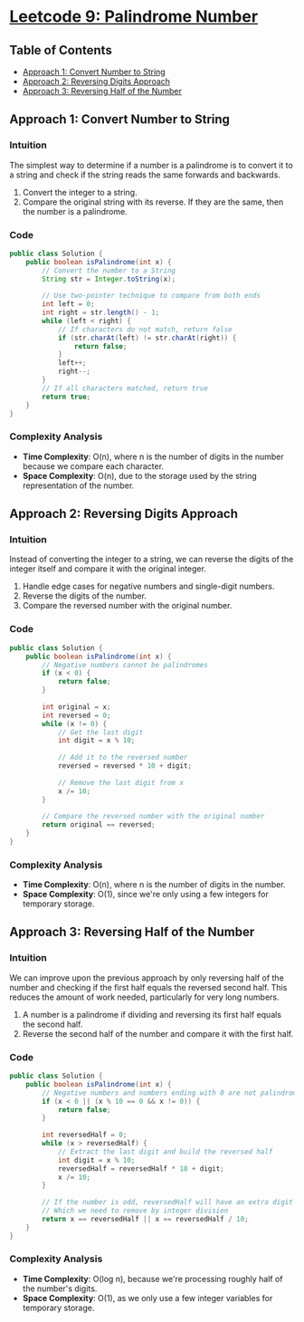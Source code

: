 # [Leetcode 9: Palindrome Number](https://leetcode.com/problems/palindrome-number/)

## Table of Contents
- [Approach 1: Convert Number to String](#approach-1-convert-number-to-string)
- [Approach 2: Reversing Digits Approach](#approach-2-reversing-digits-approach)
- [Approach 3: Reversing Half of the Number](#approach-3-reversing-half-of-the-number)

## Approach 1: Convert Number to String

### Intuition
The simplest way to determine if a number is a palindrome is to convert it to a string and check if the string reads the same forwards and backwards.

1. Convert the integer to a string.
2. Compare the original string with its reverse. If they are the same, then the number is a palindrome.

### Code
```java
public class Solution {
    public boolean isPalindrome(int x) {
        // Convert the number to a String
        String str = Integer.toString(x);
        
        // Use two-pointer technique to compare from both ends
        int left = 0;
        int right = str.length() - 1;
        while (left < right) {
            // If characters do not match, return false
            if (str.charAt(left) != str.charAt(right)) {
                return false;
            }
            left++;
            right--;
        }
        // If all characters matched, return true
        return true;
    }
}
```

### Complexity Analysis
- **Time Complexity**: O(n), where n is the number of digits in the number because we compare each character.
- **Space Complexity**: O(n), due to the storage used by the string representation of the number.

## Approach 2: Reversing Digits Approach

### Intuition
Instead of converting the integer to a string, we can reverse the digits of the integer itself and compare it with the original integer.

1. Handle edge cases for negative numbers and single-digit numbers.
2. Reverse the digits of the number.
3. Compare the reversed number with the original number.

### Code
```java
public class Solution {
    public boolean isPalindrome(int x) {
        // Negative numbers cannot be palindromes
        if (x < 0) {
            return false;
        }
        
        int original = x;
        int reversed = 0;
        while (x != 0) {
            // Get the last digit
            int digit = x % 10;
            
            // Add it to the reversed number
            reversed = reversed * 10 + digit;
            
            // Remove the last digit from x
            x /= 10;
        }
        
        // Compare the reversed number with the original number
        return original == reversed;
    }
}
```

### Complexity Analysis
- **Time Complexity**: O(n), where n is the number of digits in the number.
- **Space Complexity**: O(1), since we're only using a few integers for temporary storage.

## Approach 3: Reversing Half of the Number

### Intuition
We can improve upon the previous approach by only reversing half of the number and checking if the first half equals the reversed second half. This reduces the amount of work needed, particularly for very long numbers.

1. A number is a palindrome if dividing and reversing its first half equals the second half.
2. Reverse the second half of the number and compare it with the first half.

### Code
```java
public class Solution {
    public boolean isPalindrome(int x) {
        // Negative numbers and numbers ending with 0 are not palindromes (except 0 itself)
        if (x < 0 || (x % 10 == 0 && x != 0)) {
            return false;
        }
        
        int reversedHalf = 0;
        while (x > reversedHalf) {
            // Extract the last digit and build the reversed half
            int digit = x % 10;
            reversedHalf = reversedHalf * 10 + digit;
            x /= 10;
        }
        
        // If the number is odd, reversedHalf will have an extra digit
        // Which we need to remove by integer division
        return x == reversedHalf || x == reversedHalf / 10;
    }
}
```

### Complexity Analysis
- **Time Complexity**: O(log n), because we're processing roughly half of the number's digits.
- **Space Complexity**: O(1), as we only use a few integer variables for temporary storage.

